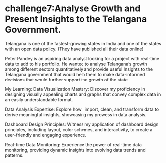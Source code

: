 # challenge7:Analyse Growth and Present Insights to the Telangana Government. 
Telangana is one of the fastest-growing states in India and one of the states with an open data policy. (They have published all their data online)

Peter Pandey is an aspiring data analyst looking for a project with real-time data to add to his portfolio. He wanted to analyse Telangana’s growth among different sectors quantitatively and provide useful Insights to the Telangana government that would help them to make data-informed decisions that would further support the growth of the state.

My Learning:
Data Visualization Mastery: Discover my proficiency in designing visually appealing charts and graphs that convey complex data in an easily understandable format.

Data Analysis Expertise: Explore how I import, clean, and transform data to derive meaningful insights, showcasing my prowess in data analysis.

Dashboard Design Principles: Witness my application of dashboard design principles, including layout, color schemes, and interactivity, to create a user-friendly and engaging experience.

Real-time Data Monitoring: Experience the power of real-time data monitoring, providing dynamic insights into evolving data trends and patterns.

